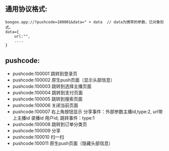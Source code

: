 ## 通用协议格式:

```
boogoo.app://?pushcode=100001&data=" + data  // data为携带的参数，已对象形式。
data={
    url:"",
    ....
}
```

## pushcode:
- pushcode:100001  跳转到登录页
- pushcode:100002  原生push页面（显示头部信息）
- pushcode:100003  跳转到选择主播页面
- pushcode:100004  跳转到支付页面
- pushcode:100005  跳转到搜索页面
- pushcode:100006  关闭当前页面
- pushcode:100007  右上角按钮显示  分享事件：外部参数主播id,type:2, url带上主播id 录播id 用户id;  跳转事件：type:1
- pushcode:100008  跳转到订单分类页
- pushcode:100009  分享
- pushcode:100010  扫一扫
- pushcode:100011  原生push页面（隐藏头部信息）  
